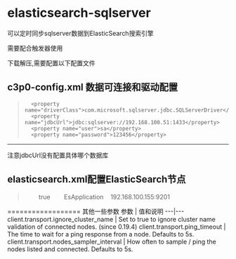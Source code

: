 # elasticsearch-sqlserver
可以定时同步sqlserver数据到ElasticSearch搜索引擎

需要配合触发器使用

下载解压,需要配置以下配置文件
## c3p0-config.xml 数据可连接和驱动配置

>		<property name="driverClass">com.microsoft.sqlserver.jdbc.SQLServerDriver</property>
>		<property name="jdbcUrl">jdbc:sqlserver://192.168.100.51:1433</property>
>		<property name="user">sa</property>
>		<property name="password">123456</property>
>
------
注意jdbcUrl没有配置具体哪个数据库

## elasticsearch.xml配置ElasticSearch节点


>     <!-- 是否启用嗅探 还可以配置其他一些配置 -->
>     <entry key="client.transport.sniff">true</entry>
>    <!-- 集群名称 -->
>    <entry key="cluster.name">EsApplication</entry>
>    <entry key="transport.addresses">192.168.100.155:9201</entry>
>
==================
其他一些参数
参数 | 值和说明
---|---
client.transport.ignore_cluster_name | Set to true to ignore cluster name validation of connected nodes. (since 0.19.4)
client.transport.ping_timeout | The time to wait for a ping response from a node. Defaults to 5s.
client.transport.nodes_sampler_interval | How often to sample / ping the nodes listed and connected. Defaults to 5s.
